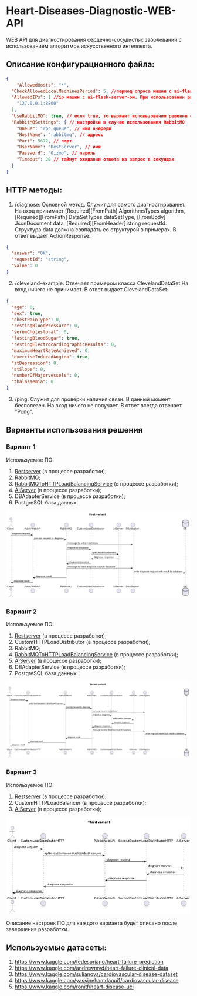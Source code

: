 # Heart-Diseases-Diagnostic-WEB-API
WEB API для диагностирования сердечно-сосудистых заболеваний с использованием алгоритмов искусственного интеллекта.

## Описание конфигурационного файла:
```json
{
    "AllowedHosts": "*",
  "CheckAllowedLocalMachinesPeriod": 5, //период опроса машин с ai-flask-server-ом в секундах
  "AllowedIPs": [ //ip машин с ai-flask-server-ом. При использовании распределителя нагрузки - указать его ip.
    "127.0.0.1:8800"
  ],
  "UseRabbitMQ": true, // если true, то вариант использования решения с RabbitMQ. Иначе запросы будут слаться на вышеуказанные адреса.
  "RabbitMQSettings": { // настройки в случае использования RabbitMQ
    "Queue": "rpc_queue", // имя очереди
    "HostName": "rabbitmq", // адресс
    "Port": 5672, // порт
    "UserName": "RestServer", // имя
    "Password": "Gizmo", // пароль
    "Timeout": 20 // таймут ожидания ответа на запрос в секундах
  }
}
```

## HTTP методы:
1) /diagnose: Основной метод. Служит для самого диагностирования. На вход принимает [Required][FromPath] AlgorithmsTypes algorithm, [Required][FromPath] DataSetTypes dataSetType, [FromBody] JsonDocument data, [Required][FromHeader] string requestId.
    Структура data должна совпадать со структурой в примерах.
    В ответ выдает ActionResponse:
```json
{
  "answer": "OK",
  "requestId": "string",
  "value": 0
}
```
2) /cleveland-example: Отвечает примером класса ClevelandDataSet.На вход ничего не принимает. В ответ выдает ClevelandDataSet:
```json
{
  "age": 0,
  "sex": true,
  "chestPainType": 0,
  "restingBloodPressure": 0,
  "serumCholestoral": 0,
  "fastingBloodSugar": true,
  "restingElectrocardiographicResults": 0,
  "maximumHeartRateAchieved": 0,
  "exerciseInducedAngina": true,
  "stDepression": 0,
  "stSlope": 0,
  "numberOfMajorvessels": 0,
  "thalassemia": 0
}
```
3) /ping: Служит для проверки наличия связи. В данный момент бесполезен. На вход ничего не получает. В ответ всегда отвечает "Pong".

## Варианты использования решения
### Вариант 1
Используемое ПО:
1. [Restserver](https://github.com/EBCEYS/Heart-Diseases-Diagnostic-WEB-API) (в процессе разработки);
2. RabbitMQ;
3. [RabbitMQToHTTPLoadBalancingService](https://github.com/EBCEYS/RabbitMQToHTTPLoadBalancingService) (в процессе разработки);
4. [AIServer](https://github.com/EBCEYS/ai-flask-server) (в процессе разработки);
5. DBAdapterService (в процессе разработки);
6. PostgreSQL база данных.

![First variant](https://github.com/EBCEYS/Heart-Diseases-Diagnostic-WEB-API/blob/main/ProjectScheme1.png)
### Вариант 2
Используемое ПО:
1. [Restserver](https://github.com/EBCEYS/Heart-Diseases-Diagnostic-WEB-API) (в процессе разработки);
2. CustomHTTPLoadDistributor (в процессе разработки);
3. RabbitMQ;
4. [RabbitMQToHTTPLoadBalancingService](https://github.com/EBCEYS/RabbitMQToHTTPLoadBalancingService) (в процессе разработки);
5. [AIServer](https://github.com/EBCEYS/ai-flask-server) (в процессе разработки);
6. DBAdapterService (в процессе разработки);
7. PostgreSQL база данных.

![Second variant](https://github.com/EBCEYS/Heart-Diseases-Diagnostic-WEB-API/blob/main/ProjectScheme2.png)
### Вариант 3
Используемое ПО:
1. [Restserver](https://github.com/EBCEYS/Heart-Diseases-Diagnostic-WEB-API) (в процессе разработки);
2. CustomHTTPLoadBalancer (в процессе разработки);
3. [AIServer](https://github.com/EBCEYS/ai-flask-server) (в процессе разработки);

![Third variant](https://github.com/EBCEYS/Heart-Diseases-Diagnostic-WEB-API/blob/main/ProjectScheme3.png)

Описание настроек ПО для каждого варианта будет описано после завершения разработки.

## Используемые датасеты:
1. https://www.kaggle.com/fedesoriano/heart-failure-prediction
2. https://www.kaggle.com/andrewmvd/heart-failure-clinical-data
3. https://www.kaggle.com/sulianova/cardiovascular-disease-dataset
4. https://www.kaggle.com/yassinehamdaoui1/cardiovascular-disease
5. https://www.kaggle.com/ronitf/heart-disease-uci

